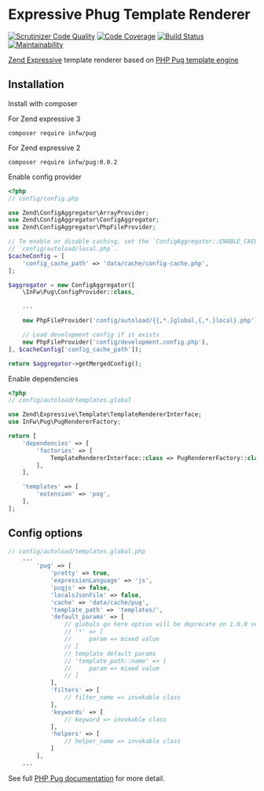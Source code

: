 # Expressive Phug Template Renderer

[![Scrutinizer Code Quality](https://scrutinizer-ci.com/g/kpicaza/infw-pug/badges/quality-score.png?b=master)](https://scrutinizer-ci.com/g/kpicaza/infw-pug/?branch=master)
[![Code Coverage](https://scrutinizer-ci.com/g/kpicaza/infw-pug/badges/coverage.png?b=master)](https://scrutinizer-ci.com/g/kpicaza/infw-pug/?branch=master)
[![Build Status](https://scrutinizer-ci.com/g/kpicaza/infw-pug/badges/build.png?b=master)](https://scrutinizer-ci.com/g/kpicaza/infw-pug/build-status/master)
[![Maintainability](https://api.codeclimate.com/v1/badges/2f4af7a1f76a00fb03a5/maintainability)](https://codeclimate.com/github/kpicaza/infw-pug/maintainability)

[Zend Expressive](https://docs.zendframework.com/zend-expressive/) template renderer based on [PHP Pug template engine](https://github.com/pug-php/pug)

## Installation


Install with composer

For Zend expressive 3
````
composer require infw/pug
````

For Zend expressive 2
````
composer require infw/pug:0.0.2
````

Enable config provider

````php
<?php
// config/config.php

use Zend\ConfigAggregator\ArrayProvider;
use Zend\ConfigAggregator\ConfigAggregator;
use Zend\ConfigAggregator\PhpFileProvider;

// To enable or disable caching, set the `ConfigAggregator::ENABLE_CACHE` boolean in
// `config/autoload/local.php`.
$cacheConfig = [
    'config_cache_path' => 'data/cache/config-cache.php',
];

$aggregator = new ConfigAggregator([
    \InFw\Pug\ConfigProvider::class,

    ...

    new PhpFileProvider('config/autoload/{{,*.}global,{,*.}local}.php'),

    // Load development config if it exists
    new PhpFileProvider('config/development.config.php'),
], $cacheConfig['config_cache_path']);

return $aggregator->getMergedConfig();

````

Enable dependencies

````php
<?php
// config/autoload/templates.global

use Zend\Expressive\Template\TemplateRendererInterface;
use InFw\Pug\PugRendererFactory;

return [
    'dependencies' => [
        'factories' => [
            TemplateRendererInterface::class => PugRendererFactory::class,
        ],
    ],

    'templates' => [
        'extension' => 'pug',
    ],
];
````

## Config options

````php
// config/autoload/templates.global.php
    ...
        'pug' => [
            'pretty' => true,
            'expressionLanguage' => 'js',
            'pugjs' => false,
            'localsJsonFile' => false,
            'cache' => 'data/cache/pug',
            'template_path' => 'templates/',
            'default_params' => [
                // globals go here option will be deprecate on 1.0.0 version
                // '*' => [
                //     param => mixed value
                // ]
                // template default params
                // 'template_path::name' => [
                //     param => mixed value
                // ]
            ],
            'filters' => [
                // filter_name => invokable class
            ],
            'keywords' => [
                // keyword => invokable class
            ],
            'helpers' => [
                // helper_name => invokable class
            ]
        ],
    ...    
````



See full [PHP Pug documentation](https://www.phug-lang.com/) for more detail.

